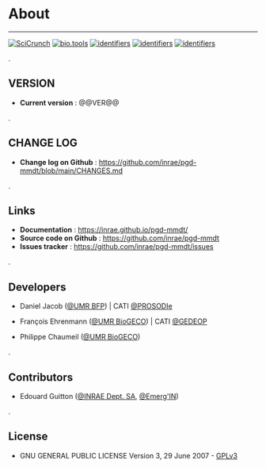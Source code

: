 <!-- For basic syntax :  see https://www.markdownguide.org/basic-syntax/
     For extra syntax : see https://michelf.ca/projects/php-markdown/extra/
-->
# About
----

[![SciCrunch](https://img.shields.io/badge/RRID-SCR_025261-green)](https://scicrunch.org/resolver/RRID:SCR_025261)
[![bio.tools](https://img.shields.io/badge/bio.tools-maggot-orange)](https://bio.tools/maggot)
[![identifiers](https://img.shields.io/badge/RDA:MSC-t81-brown)](https://rdamsc.bath.ac.uk/msc/t81)
[![identifiers](https://img.shields.io/badge/CatOPDIPoR-maggot-magenta)](https://cat.opidor.fr/index.php/Maggot)
[![identifiers](https://img.shields.io/badge/HAL-04589638-lightseagreen)](https://hal.inrae.fr/hal-04589638)

<!--
[![identifiers](https://img.shields.io/badge/identifiers-maggot-blue)](https://registry.identifiers.org/registry/maggot)
[![identifiers](https://img.shields.io/badge/HAL-04256711-lightseagreen)](https://hal.inrae.fr/hal-04256711)
-->
.

## VERSION 

* **Current version** : @@VER@@

.

## CHANGE LOG

* **Change log on Github** : <https://github.com/inrae/pgd-mmdt/blob/main/CHANGES.md>

.

## Links

* **Documentation** : <https://inrae.github.io/pgd-mmdt/>
* **Source code on Github** : <https://github.com/inrae/pgd-mmdt>
* **Issues tracker** : <https://github.com/inrae/pgd-mmdt/issues>

.

## Developers

* Daniel Jacob ([@UMR BFP][2]) | CATI [@PROSODIe][4]

* François Ehrenmann ([@UMR BioGECO][1]) | CATI [@GEDEOP][5]

* Philippe Chaumeil ([@UMR BioGECO][1])

.

## Contributors

* Edouard Guitton ([@INRAE Dept. SA][6], [@Emerg'IN][3])

.

## License

* GNU GENERAL PUBLIC LICENSE Version 3, 29 June 2007 - [GPLv3][11]


[1]: https://www6.bordeaux-aquitaine.inrae.fr/biogeco_eng/
[2]: https://www6.bordeaux-aquitaine.inrae.fr/bfp_eng/
[3]: https://www.emergin.fr/emergin_eng/
[4]: https://prosodie.cati.inrae.fr/
[5]: https://gedeop.cati.inrae.fr/
[6]: https://www.inrae.fr/en/divisions/sa
[7]: https://nextcloud.inrae.fr/s/HxEWSybeBW8rzke
[8]: https://recherche.data.gouv.fr/en
[9]: https://nextcloud.inrae.fr/s/iLHQYoAZp2i6ij7
[10]: https://registry.identifiers.org/registry/maggot
[11]: https://www.gnu.org/licenses/gpl-3.0.html

